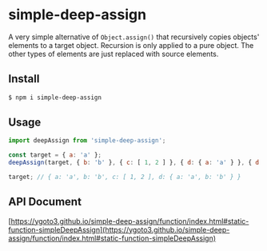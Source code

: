 # simple-deep-assign

A very simple alternative of `Object.assign()` that recursively copies objects' elements to a target object.  Recursion is only applied to a pure object.  The other types of elements are just replaced with source elements.

Install
---

```sh
$ npm i simple-deep-assign
```

Usage
---

```js
import deepAssign from 'simple-deep-assign';

const target = { a: 'a' };
deepAssign(target, { b: 'b' }, { c: [ 1, 2 ] }, { d: { a: 'a' } }, { d: { b: 'b' } });

target; // { a: 'a', b: 'b', c: [ 1, 2 ], d: { a: 'a', b: 'b' } }
```

API Document
---

[https://ygoto3.github.io/simple-deep-assign/function/index.html#static-function-simpleDeepAssign](https://ygoto3.github.io/simple-deep-assign/function/index.html#static-function-simpleDeepAssign)

